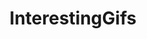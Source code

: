 ---
title: InterestingGifs
crosslinks:
- gifs
- popping
- shittylifehacks
- straya
- MaliciousCompliance
- OddlyArousing
- askscience
- theydidthemath
- Wellthatsucks
- longrange
- taeyskadiedoaHAV
- ysrudlsforfpsJSB
---